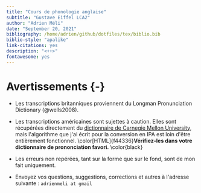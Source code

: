 ```yaml
--- 
title: "Cours de phonologie anglaise"
subtitle: "Gustave Eiffel LCA2"
author: "Adrien Méli"
date: "September 20, 2021"
bibliography: /home/adrien/github/dotfiles/tex/biblio.bib
biblio-style: "apalike"
link-citations: yes
description: "<++>"
fontawesome: yes
---
```




# Avertissements {-}


* Les transcriptions britanniques proviennent du Longman Pronunciation Dictionary (@wells2008).

* Les transcriptions américaines sont sujettes à caution. Elles sont récupérées directement du [dictionnaire de Carnegie Mellon University](http://www.speech.cs.cmu.edu/cgi-bin/cmudict), mais
  l'algorithme que j'ai écrit pour la conversion en IPA est loin d'être entièrement fonctionnel. \color[HTML]{f44336}**Vérifiez-les dans votre dictionnaire de prononciation favori.** \color{black}

* Les erreurs non repérées, tant sur la forme que sur le fond, sont de mon fait uniquement.

* Envoyez vos questions, suggestions, corrections et autres à l'adresse suivante : `adrienmeli at gmail`


